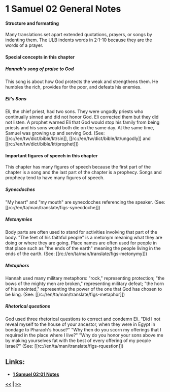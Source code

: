 # 1 Samuel 02 General Notes #

#### Structure and formatting ####

Many translations set apart extended quotations, prayers, or songs by indenting them. The ULB indents words in 2:1-10 because they are the words of a prayer.

#### Special concepts in this chapter ####

##### Hannah's song of praise to God #####

This song is about how God protects the weak and strengthens them. He humbles the rich, provides for the poor, and defeats his enemies.

##### Eli's Sons #####

Eli, the chief priest, had two sons. They were ungodly priests who continually sinned and did not honor God. Eli corrected them but they did not listen. A prophet warned Eli that God would stop his family from being priests and his sons would both die on the same day. At the same time, Samuel was growing up and serving God. (See: [[rc://en/tw/dict/bible/kt/sin]], [[rc://en/tw/dict/bible/kt/ungodly]] and [[rc://en/tw/dict/bible/kt/prophet]])

#### Important figures of speech in this chapter ####

This chapter has many figures of speech because the first part of the chapter is a song and the last part of the chapter is a prophecy. Songs and prophecy tend to have many figures of speech.

##### Synecdoches #####

"My heart" and "my mouth" are synecdoches referencing the speaker. (See: [[rc://en/ta/man/translate/figs-synecdoche]])

##### Metonymies #####

Body parts are often used to stand for activities involving that part of the body. "The feet of his faithful people" is a metonym meaning what they are doing or where they are going. Place names are often used for people in that place such as "the ends of the earth" meaning the people living in the ends of the earth. (See: [[rc://en/ta/man/translate/figs-metonymy]])

##### Metaphors #####

Hannah used many military metaphors: "rock," representing protection; "the bows of the mighty men are broken," representing military defeat; "the horn of his anointed," representing the power of the one that God has chosen to be king. (See: [[rc://en/ta/man/translate/figs-metaphor]])

##### Rhetorical questions #####

God used three rhetorical questions to correct and condemn Eli. "Did I not reveal myself to the house of your ancestor, when they were in Egypt in bondage to Pharaoh's house?" "Why then do you scorn my offerings that I required in the place where I live?" "Why do you honor your sons above me by making yourselves fat with the best of every offering of my people Israel?" (See: [[rc://en/ta/man/translate/figs-rquestion]])

## Links: ##

* __[1 Samuel 02:01 Notes](./01.md)__

__[<<](../01/intro.md) | [>>](../03/intro.md)__
